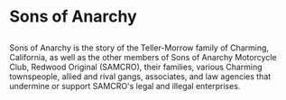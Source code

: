 <h1> Sons of Anarchy</h1>

## 
Sons of Anarchy is the story of the Teller-Morrow family of Charming, California, as well as the other members of Sons of Anarchy Motorcycle Club, Redwood Original (SAMCRO),
their families, various Charming townspeople, allied and rival gangs, associates, and law agencies that undermine or support SAMCRO's legal and illegal enterprises.
